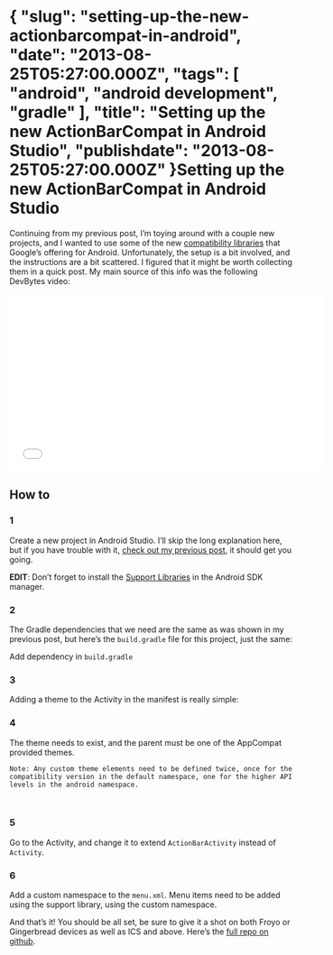 {
    "slug": "setting-up-the-new-actionbarcompat-in-android",
    "date": "2013-08-25T05:27:00.000Z",
    "tags": [
        "android",
        "android development",
        "gradle"
    ],
    "title": "Setting up the new ActionBarCompat in Android Studio",
    "publishdate": "2013-08-25T05:27:00.000Z"
}Setting up the new ActionBarCompat in Android Studio
====================================================




<p>Continuing from my previous post, I&rsquo;m toying around with a couple new projects, and I wanted to use some of the new <a href="https://developer.android.com/tools/support-library/index.html" target="_blank">compatibility libraries</a> that Google&rsquo;s offering for Android. Unfortunately, the setup is a bit involved, and the instructions are a bit scattered. I figured that it might be worth collecting them in a quick post. My main source of this info was the following DevBytes video:</p>

<iframe width="560" height="315" src="//www.youtube.com/embed/6TGgYqfJnyc" frameborder="0" allowfullscreen></iframe>

<h2>How to</h2>

<h3>1</h3>

<p>Create a new project in Android Studio. I&rsquo;ll skip the long explanation here, but if you have trouble with it, <a href="http://www.recursiverobot.com/post/59252588673/android-studio-intellij-and-gradle" target="_blank">check out my previous post</a>, it should get you going.</p>

<p><strong>EDIT</strong>: Don&rsquo;t forget to install the <a href="https://developer.android.com/tools/support-library/setup.html" target="_blank">Support Libraries</a> in the Android SDK manager.</p>

<h3>2</h3>

<p>The Gradle dependencies that we need are the same as was shown in my previous post, but here&rsquo;s the <code>build.gradle</code> file for this project, just the same:</p>

<p>Add dependency in <code>build.gradle</code></p>

<script src="https://gist.github.com/emil10001/6332117.js?file=build.gradle"></script><h3>3</h3>

<p>Adding a theme to the Activity in the manifest is really simple:</p>

<script src="https://gist.github.com/emil10001/6332117.js?file=activity_in_mainfest.xml"></script><h3>4</h3>

<p>The theme needs to exist, and the parent must be one of the AppCompat provided themes.</p>

<script src="https://gist.github.com/emil10001/6332117.js?file=styles.xml"></script><pre><code>Note: Any custom theme elements need to be defined twice, once for the compatibility version in the default namespace, one for the higher API levels in the android namespace.
</code></pre>

<h3>5</h3>

<p>Go to the Activity, and change it to extend <code>ActionBarActivity</code> instead of <code>Activity</code>.</p>

<script src="https://gist.github.com/emil10001/6332117.js?file=Activity.java"></script><h3>6</h3>

<p>Add a custom namespace to the <code>menu.xml</code>. Menu items need to be added using the support library, using the custom namespace.</p>

<script src="https://gist.github.com/emil10001/6332117.js?file=menu.xml"></script><p>And that&rsquo;s it! You should be all set, be sure to give it a shot on both Froyo or Gingerbread devices as well as ICS and above. Here&rsquo;s the <a href="https://github.com/emil10001/ActionBarCompatExample" target="_blank">full repo on github</a>.</p>
